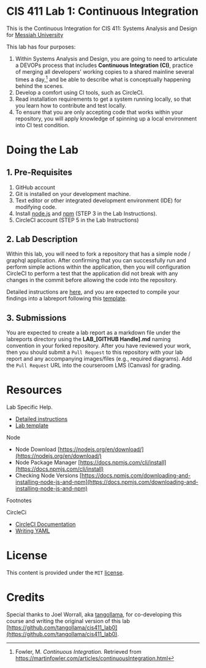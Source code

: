 # CIS 411 Lab 1: Continuous Integration
This is the Continuous Integration for CIS 411: Systems Analysis and Design for [Messiah University](http://messiah.edu)

This lab has four purposes:
1. Within Systems Analysis and Design, you are going to need to articulate a DEVOPs process that includes **Continuous Integration (CI)**, practice of merging all developers' working copies to a shared mainline several times a day,[^1] and be able to describe what is conceptually happening behind the scenes.
2. Develop a comfort using CI tools, such as CircleCI.  
3. Read installation requirements to get a system running locally, so that you learn how to contribute and test locally.
4. To ensure that you are only accepting code that works within your repository, you will apply knowledge of spinning up a local environment into CI test condition.

# Doing the Lab
## 1. Pre-Requisites
1. GitHub account
2. Git is installed on your development machine.
3. Text editor or other integrated development environment (IDE) for modifying code.
4. Install [node.js](https://nodejs.org/en/download/) and [npm](https://docs.npmjs.com/cli/install) (STEP 3 in the Lab Instructions).
5. CircleCI account (STEP 5 in the Lab Instructions)

## 2. Lab Description
Within this lab, you will need to fork a repository that has a simple node / graphql application.  After confirming that you can successfully run and perform simple actions within the application, then you will configuration CircleCI to perform a test that the application did not break with any changes in the commit before allowing the code into the repository.

Detailed instructions are [here](LAB_INSTRUCTIONS.md), and you are expected to compile your findings into a labreport following this [template](labreports/LAB_Template.md).

## 3. Submissions
You are expected to create a lab report as a markdown file under the labreports directory using the **LAB_[GITHUB Handle].md** naming convention in your forked repository.  After you have reviewed your work, then you should submit a `Pull Request` to this repository with your lab report and any accompanying images/files (e.g., required diagrams).  Add the `Pull Request` URL into the courseroom LMS (Canvas) for grading.

# Resources
Lab Specific Help.
- [Detailed instructions](LAB_INSTRUCTIONS.md)  
- [Lab template](labreports/LAB_Template.md)  

Node  
- Node Download [https://nodejs.org/en/download/](https://nodejs.org/en/download/)  
- Node Package Manager [https://docs.npmjs.com/cli/install](https://docs.npmjs.com/cli/install)  
- Checking Node Versions [https://docs.npmjs.com/downloading-and-installing-node-js-and-npm](https://docs.npmjs.com/downloading-and-installing-node-js-and-npm)  

Footnotes  
[^1]: Fowler, M. *Continuous Integration.* Retrieved from https://martinfowler.com/articles/continuousIntegration.html

CircleCi
- [CircleCI Documentation](https://circleci.com/docs/)
- [Writing YAML](https://circleci.com/docs/2.0/writing-yaml/)
# License
This content is provided under the `MIT` [license](LICENSE).

# Credits
Special thanks to Joel Worrall, aka [tangollama](https://github.com/tangollama), for co-developing this course and writing the original version of this lab [https://github.com/tangollama/cis411_lab0](https://github.com/tangollama/cis411_lab0).